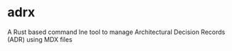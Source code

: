 # adrx
A Rust based command lne tool to manage Architectural Decision Records (ADR) using MDX files
